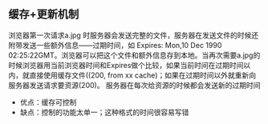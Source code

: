 ##  缓存+更新机制
浏览器第一次请求a.jpg 时服务器会发送完整的文件，服务器在发送文件的时候还附带发送一些额外信息——过期时间，如 Expires: Mon,10 Dec 1990 02:25:22GMT。浏览器可以把这个文件和额外信息存到本地。当再次需要a.jpg的时候浏览器用当前浏览器时间和Expires做个比较，如果当前时间在过期时间以内，就直接使用缓存文件((200, from xx cache)；如果在过期时间以外就重新向服务器发送请求要资源(200)。 服务器在每次给资源的时候都会发送新的过期时间
- 优点：缓存可控制
- 缺点：控制的功能太单一；这种格式的时间很容易写错
